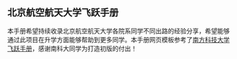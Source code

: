 ## 北京航空航天大学飞跃手册


本手册希望持续收录北京航空航天大学各院系同学不同出路的经验分享，希望能够通过此项目在升学方面能够帮助到更多同学。本手册网页模板参考了<a href="https://github.com/SUSTech-Application/2019-Fall">南方科技大学飞跃手册</a>，感谢南科大同学为打造初版的付出！



